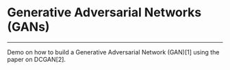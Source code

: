 # Generative Adversarial Networks (GANs)
---

Demo on how to build a Generative Adversarial Network (GAN)[1] using the paper on DCGAN[2].
